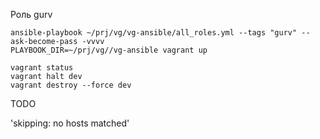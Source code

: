 Роль gurv

```
ansible-playbook ~/prj/vg/vg-ansible/all_roles.yml --tags "gurv" --ask-become-pass -vvvv
PLAYBOOK_DIR=~/prj/vg//vg-ansible vagrant up

vagrant status
vagrant halt dev
vagrant destroy --force dev
```

TODO

'skipping: no hosts matched'